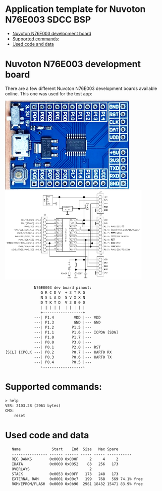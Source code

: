 <!-- omit in toc -->
# Application template for Nuvoton N76E003 SDCC BSP

- [Nuvoton N76E003 development board](#nuvoton-n76e003-development-board)
- [Supported commands:](#supported-commands)
- [Used code and data](#used-code-and-data)

# Nuvoton N76E003 development board
There are a few different Nuvoton N76E003 development boards available online. This one was used for the test app:

<img src="../../img/n76e003.jpg" width="400px"/><img src="../../img/schematics.png" width="440px"/>

```
             N76E0003 dev board pinout:
                G R C D V  + 3 T R G
                N S L A D  5 V X X N
                D T K T D  V 3 0 0 D
                | | | | |  | | | | |
                +------------------+
             ---| P1.4         VDD |--- VDD
             ---| P1.3         GND |--- GND
             ---| P1.2        P1.5 |---
             ---| P1.1        P1.6 |--- ICPDA [SDA]
             ---| P1.0        P1.7 |---
             ---| P0.0        P3.0 |---
             ---| P0.1        P2.0 |--- RST
[SCL] ICPCLK ---| P0.2        P0.7 |--- UART0 RX
             ---| P0.3        P0.6 |--- UART0 TX
             ---| P0.4        P0.5 |---
                +------------------+
```

# Supported commands:
```
> help
VER: 2103.28 (2961 bytes)
CMD:
    reset
```
# Used code and data
```
   Name              Start    End  Size   Max Spare
   ---------------- ------ ------ ----- ----- -----------
   REG BANKS        0x0000 0x000F     2     4     2
   IDATA            0x0000 0x0052    83   256   173
   OVERLAYS                           2
   STACK            0x0053 0x00FF   173   248   173
   EXTERNAL RAM     0x0001 0x00c7   199   768   569 74.1% free
   ROM/EPROM/FLASH  0x0000 0x0b90  2961 18432 15471 83.9% free
```

